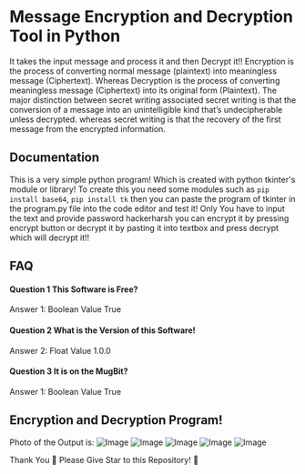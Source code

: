 # Message Encryption and Decryption Tool in Python 

It takes the input message and process it and then Decrypt it!!
Encryption is the process of converting normal message (plaintext) into meaningless message (Ciphertext). Whereas Decryption is the process of converting meaningless message (Ciphertext) into its original form (Plaintext). The major distinction between secret writing associated secret writing is that the conversion of a message into an unintelligible kind that’s undecipherable unless decrypted. whereas secret writing is that the recovery of the first message from the encrypted information. 


## Documentation

This is a very simple python program!
Which is created with python tkinter's module or library!
To create this you need some modules such as `pip install base64`, `pip install tk` then you can paste the program of tkinter in the program.py file into the code editor and test it!
Only You have to input the text and provide password hackerharsh you can encrypt it by pressing encrypt button or decrypt it by pasting it into textbox and press decrypt which will decrypt it!!


## FAQ

#### Question 1 This Software is Free?

Answer 1: Boolean Value True

#### Question 2 What is the Version of this Software!

Answer 2: Float Value 1.0.0

#### Question 3 It is on the MugBit?

Answer 1: Boolean Value True

## Encryption and Decryption Program!

Photo of the Output is:
<img src="./img/pic1.PNG" alt="Image">
<img src="./img/pic2.PNG" alt="Image">
<img src="./img/pic3.PNG" alt="Image">
<img src="./img/pic4.PNG" alt="Image">
<img src="./img/pic5.PNG" alt="Image">

Thank You 🙏 Please Give Star to this Repository! 🌟 